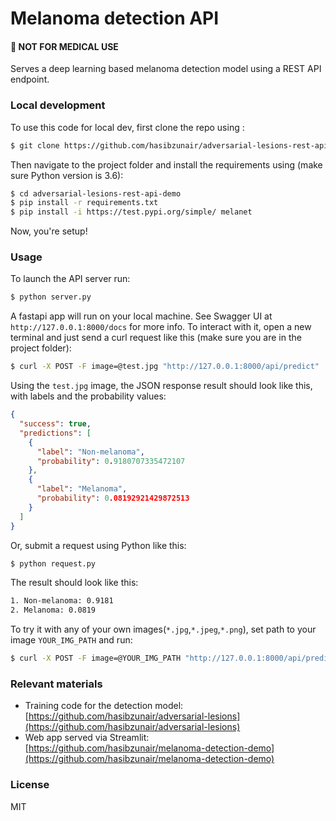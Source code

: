 # Melanoma detection API
#### :red_circle: NOT FOR MEDICAL USE
Serves a deep learning based melanoma detection model using a REST API endpoint.

### Local development
To use this code for local dev, first clone the repo using :
```bash
$ git clone https://github.com/hasibzunair/adversarial-lesions-rest-api-demo.git
```

Then navigate to the project folder and install the requirements using (make sure Python version is 3.6):
```bash
$ cd adversarial-lesions-rest-api-demo
$ pip install -r requirements.txt
$ pip install -i https://test.pypi.org/simple/ melanet
```
Now, you're setup!

### Usage

To launch the API server run:
```bash
$ python server.py
```
A fastapi app will run on your local machine. See Swagger UI at `http://127.0.0.1:8000/docs` for more info.
To interact with it, open a new terminal and just send a curl request like this (make sure you are in the project folder):
```bash
$ curl -X POST -F image=@test.jpg "http://127.0.0.1:8000/api/predict"
```

Using the `test.jpg` image, the JSON response result should look like this, with labels and the probability values:
```json
{
  "success": true,
  "predictions": [
    {
      "label": "Non-melanoma",
      "probability": 0.9180707335472107
    },
    {
      "label": "Melanoma",
      "probability": 0.08192921429872513
    }
  ]
}
```

Or, submit a request using Python like this:
```bash
$ python request.py
```
The result should look like this:
```bash
1. Non-melanoma: 0.9181
2. Melanoma: 0.0819
```

To try it with any of your own images(`*.jpg`,`*.jpeg`,`*.png`), set path to your image `YOUR_IMG_PATH` and run:
```bash
$ curl -X POST -F image=@YOUR_IMG_PATH "http://127.0.0.1:8000/api/predict"
```

### Relevant materials
* Training code for the detection model: [https://github.com/hasibzunair/adversarial-lesions](https://github.com/hasibzunair/adversarial-lesions)
* Web app served via Streamlit: [https://github.com/hasibzunair/melanoma-detection-demo](https://github.com/hasibzunair/melanoma-detection-demo)

### License
MIT